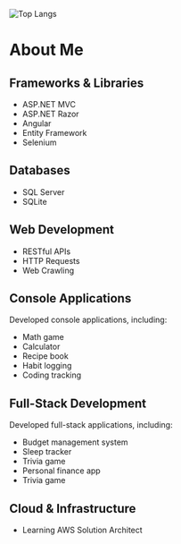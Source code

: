 ![Top Langs](https://github-readme-stats.vercel.app/api/top-langs/?username=DLee211&theme=transparent&hide_progress=true)

# About Me

## Frameworks & Libraries
- ASP.NET MVC
- ASP.NET Razor
- Angular
- Entity Framework
- Selenium
## Databases
- SQL Server
- SQLite
## Web Development
- RESTful APIs
- HTTP Requests
- Web Crawling
## Console Applications
Developed console applications, including:
- Math game
- Calculator
- Recipe book
- Habit logging
- Coding tracking
## Full-Stack Development
Developed full-stack applications, including:
- Budget management system
- Sleep tracker
- Trivia game
- Personal finance app
- Trivia game
## Cloud & Infrastructure
- Learning AWS Solution Architect
